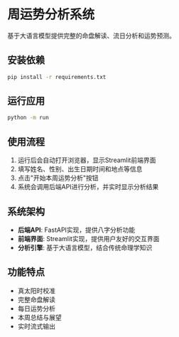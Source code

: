# 周运势分析系统

基于大语言模型提供完整的命盘解读、流日分析和运势预测。

## 安装依赖

```bash
pip install -r requirements.txt
```

## 运行应用

```bash
python -m run
```

## 使用流程

1. 运行后会自动打开浏览器，显示Streamlit前端界面
2. 填写姓名、性别、出生日期时间和地点等信息
3. 点击"开始本周运势分析"按钮
4. 系统会调用后端API进行分析，并实时显示分析结果

## 系统架构

- **后端API**: FastAPI实现，提供八字分析功能
- **前端界面**: Streamlit实现，提供用户友好的交互界面
- **分析引擎**: 基于大语言模型，结合传统命理学知识

## 功能特点

- 真太阳时校准
- 完整命盘解读
- 每日运势分析
- 本周总结与展望
- 实时流式输出 